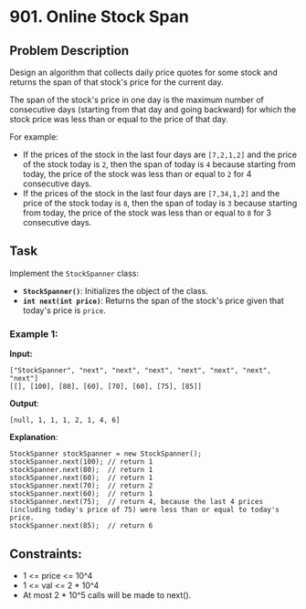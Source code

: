 # 901. Online Stock Span

## Problem Description

Design an algorithm that collects daily price quotes for some stock and returns the span of that stock's price for the current day.

The span of the stock's price in one day is the maximum number of consecutive days (starting from that day and going backward) for which the stock price was less than or equal to the price of that day.

For example:
- If the prices of the stock in the last four days are `[7,2,1,2]` and the price of the stock today is `2`, then the span of today is `4` because starting from today, the price of the stock was less than or equal to `2` for 4 consecutive days.
- If the prices of the stock in the last four days are `[7,34,1,2]` and the price of the stock today is `8`, then the span of today is `3` because starting from today, the price of the stock was less than or equal to `8` for 3 consecutive days.

## Task

Implement the `StockSpanner` class:

- **`StockSpanner()`**: Initializes the object of the class.
- **`int next(int price)`**: Returns the span of the stock's price given that today's price is `price`.

### Example 1:

**Input:**

```plaintext
["StockSpanner", "next", "next", "next", "next", "next", "next", "next"]
[[], [100], [80], [60], [70], [60], [75], [85]]
```

**Output**:
```plaintext
[null, 1, 1, 1, 2, 1, 4, 6]
```
**Explanation**:
```plaintext
StockSpanner stockSpanner = new StockSpanner();
stockSpanner.next(100); // return 1
stockSpanner.next(80);  // return 1
stockSpanner.next(60);  // return 1
stockSpanner.next(70);  // return 2
stockSpanner.next(60);  // return 1
stockSpanner.next(75);  // return 4, because the last 4 prices (including today's price of 75) were less than or equal to today's price.
stockSpanner.next(85);  // return 6
```

## Constraints:

- 1 <= price <= 10^4
- 1 <= val <= 2 * 10^4
- At most 2 * 10^5 calls will be made to next().
